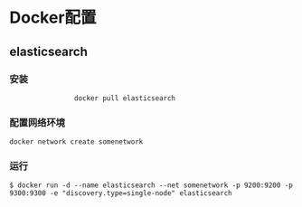# Docker配置

## elasticsearch

### 安装

```
				docker pull elasticsearch
```



### 配置网络环境

```
docker network create somenetwork
```

### 运行

```
$ docker run -d --name elasticsearch --net somenetwork -p 9200:9200 -p 9300:9300 -e "discovery.type=single-node" elasticsearch
```